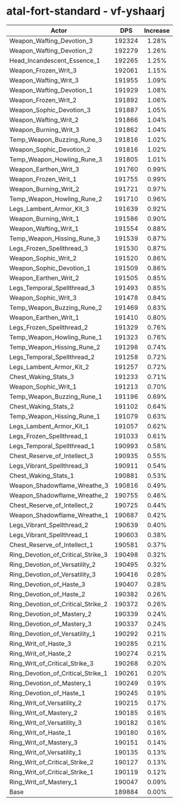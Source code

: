 # atal-fort-standard - vf-yshaarj
| Actor | DPS | Increase |
|---|:---:|:---:|
|Weapon_Wafting_Devotion_3|192324|1.28%|
|Weapon_Wafting_Devotion_2|192279|1.26%|
|Head_Incandescent_Essence_1|192265|1.25%|
|Weapon_Frozen_Writ_3|192061|1.15%|
|Weapon_Wafting_Writ_3|191955|1.09%|
|Weapon_Wafting_Devotion_1|191929|1.08%|
|Weapon_Frozen_Writ_2|191892|1.06%|
|Weapon_Sophic_Devotion_3|191887|1.05%|
|Weapon_Wafting_Writ_2|191866|1.04%|
|Weapon_Burning_Writ_3|191862|1.04%|
|Temp_Weapon_Buzzing_Rune_3|191816|1.02%|
|Weapon_Sophic_Devotion_2|191816|1.02%|
|Temp_Weapon_Howling_Rune_3|191805|1.01%|
|Weapon_Earthen_Writ_3|191760|0.99%|
|Weapon_Frozen_Writ_1|191755|0.99%|
|Weapon_Burning_Writ_2|191721|0.97%|
|Temp_Weapon_Howling_Rune_2|191710|0.96%|
|Legs_Lambent_Armor_Kit_3|191639|0.92%|
|Weapon_Burning_Writ_1|191586|0.90%|
|Weapon_Wafting_Writ_1|191554|0.88%|
|Temp_Weapon_Hissing_Rune_3|191539|0.87%|
|Legs_Frozen_Spellthread_3|191530|0.87%|
|Weapon_Sophic_Writ_2|191520|0.86%|
|Weapon_Sophic_Devotion_1|191509|0.86%|
|Weapon_Earthen_Writ_2|191505|0.85%|
|Legs_Temporal_Spellthread_3|191493|0.85%|
|Weapon_Sophic_Writ_3|191478|0.84%|
|Temp_Weapon_Buzzing_Rune_2|191469|0.83%|
|Weapon_Earthen_Writ_1|191410|0.80%|
|Legs_Frozen_Spellthread_2|191329|0.76%|
|Temp_Weapon_Howling_Rune_1|191323|0.76%|
|Temp_Weapon_Hissing_Rune_2|191298|0.74%|
|Legs_Temporal_Spellthread_2|191258|0.72%|
|Legs_Lambent_Armor_Kit_2|191257|0.72%|
|Chest_Waking_Stats_3|191233|0.71%|
|Weapon_Sophic_Writ_1|191213|0.70%|
|Temp_Weapon_Buzzing_Rune_1|191196|0.69%|
|Chest_Waking_Stats_2|191102|0.64%|
|Temp_Weapon_Hissing_Rune_1|191079|0.63%|
|Legs_Lambent_Armor_Kit_1|191057|0.62%|
|Legs_Frozen_Spellthread_1|191033|0.61%|
|Legs_Temporal_Spellthread_1|190993|0.58%|
|Chest_Reserve_of_Intellect_3|190935|0.55%|
|Legs_Vibrant_Spellthread_3|190911|0.54%|
|Chest_Waking_Stats_1|190881|0.53%|
|Weapon_Shadowflame_Wreathe_3|190816|0.49%|
|Weapon_Shadowflame_Wreathe_2|190755|0.46%|
|Chest_Reserve_of_Intellect_2|190725|0.44%|
|Weapon_Shadowflame_Wreathe_1|190687|0.42%|
|Legs_Vibrant_Spellthread_2|190639|0.40%|
|Legs_Vibrant_Spellthread_1|190603|0.38%|
|Chest_Reserve_of_Intellect_1|190581|0.37%|
|Ring_Devotion_of_Critical_Strike_3|190498|0.32%|
|Ring_Devotion_of_Versatility_2|190495|0.32%|
|Ring_Devotion_of_Versatility_3|190416|0.28%|
|Ring_Devotion_of_Haste_3|190407|0.28%|
|Ring_Devotion_of_Haste_2|190382|0.26%|
|Ring_Devotion_of_Critical_Strike_2|190372|0.26%|
|Ring_Devotion_of_Mastery_2|190339|0.24%|
|Ring_Devotion_of_Mastery_3|190337|0.24%|
|Ring_Devotion_of_Versatility_1|190292|0.21%|
|Ring_Writ_of_Haste_3|190285|0.21%|
|Ring_Writ_of_Haste_2|190274|0.21%|
|Ring_Writ_of_Critical_Strike_3|190268|0.20%|
|Ring_Devotion_of_Critical_Strike_1|190261|0.20%|
|Ring_Devotion_of_Mastery_1|190249|0.19%|
|Ring_Devotion_of_Haste_1|190245|0.19%|
|Ring_Writ_of_Versatility_2|190215|0.17%|
|Ring_Writ_of_Mastery_2|190185|0.16%|
|Ring_Writ_of_Versatility_3|190182|0.16%|
|Ring_Writ_of_Haste_1|190180|0.16%|
|Ring_Writ_of_Mastery_3|190151|0.14%|
|Ring_Writ_of_Versatility_1|190135|0.13%|
|Ring_Writ_of_Critical_Strike_2|190127|0.13%|
|Ring_Writ_of_Critical_Strike_1|190119|0.12%|
|Ring_Writ_of_Mastery_1|190047|0.09%|
|Base|189884|0.00%|
